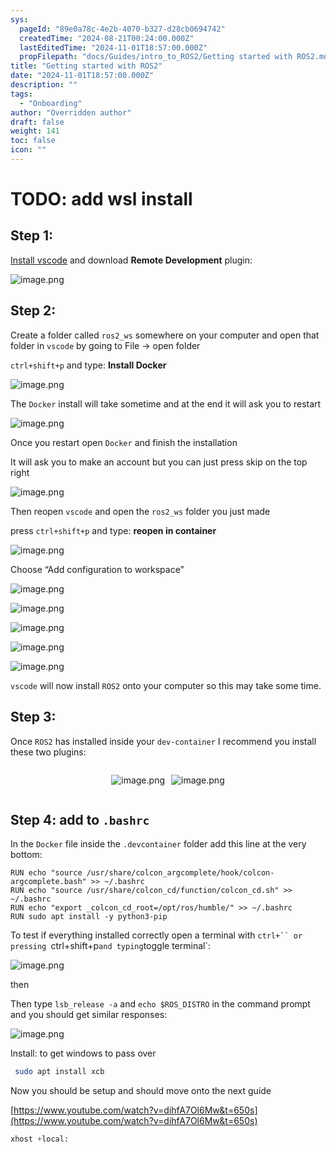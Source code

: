 ```yaml
---
sys:
  pageId: "89e0a78c-4e2b-4070-b327-d28cb0694742"
  createdTime: "2024-08-21T00:24:00.000Z"
  lastEditedTime: "2024-11-01T18:57:00.000Z"
  propFilepath: "docs/Guides/intro_to_ROS2/Getting started with ROS2.md"
title: "Getting started with ROS2"
date: "2024-11-01T18:57:00.000Z"
description: ""
tags:
  - "Onboarding"
author: "Overridden author"
draft: false
weight: 141
toc: false
icon: ""
---
```


# TODO: add wsl install

## Step 1:

[Install vscode](https://code.visualstudio.com/download) and download **Remote Development** plugin:

![image.png](https://prod-files-secure.s3.us-west-2.amazonaws.com/d518164a-d88e-44d1-a4ee-3adb3bd8bce0/efb52993-1881-4a40-b95e-6f020334f022/image.png?X-Amz-Algorithm=AWS4-HMAC-SHA256&X-Amz-Content-Sha256=UNSIGNED-PAYLOAD&X-Amz-Credential=ASIAZI2LB4667T376HIH%2F20250210%2Fus-west-2%2Fs3%2Faws4_request&X-Amz-Date=20250210T090903Z&X-Amz-Expires=3600&X-Amz-Security-Token=IQoJb3JpZ2luX2VjEKD%2F%2F%2F%2F%2F%2F%2F%2F%2F%2FwEaCXVzLXdlc3QtMiJGMEQCIFD0AKfhstamaExDdTu5%2FlMIRvufhug5dk4fEzHxAQm5AiBCRLQ6Q3L3VglQKdj7wvVmECRlxiXYFwyLMzQoypEpOiqIBAi5%2F%2F%2F%2F%2F%2F%2F%2F%2F%2F8BEAAaDDYzNzQyMzE4MzgwNSIMKoOZiBEEUbq6wY0PKtwDha1ZYwjBbQ5iy%2B%2FYjwwP4aQumt%2F2qpV4iRfEY%2BF9DbRljgjRpSK1UROtNlN%2BOgfEaI162mwb%2FL1qp4rAQ1TPzA%2FrO%2FxloMuh6MNw%2FvS%2Bl9LU8F3Bz6zU8TK7WP2obyWaI7vZfyDrZ%2Fy4z0qVOyizeB5H0FAFc1Rfb5MjeXU8f6ShCnuBt5pNS3siuOV5tzknQJ5j2QQf6Kk2wCpJDVIaaKqjDcQzqQFRMuencifdXKqWrtTeKqrmYRKJhuANO1CQAVb0ANW3npGQKGm51mrr4PTx37Wb9OnEBh7fPZ5ca1VnM3BtpImQxFRxJnjGzS8G9Csht4vbh7WMToTb4geqZXJuKLNga80JLS5q7V2IBzYv7L%2F8N5Wu8dIJAORzdgjAz9w%2BlHpRGOBXXfAu1n4AM5gUHbpHEWv84zcFBbHekYosmnNwGUgwdOOGmRh%2FRN9rbhN2tfNx%2F7WkXIoN58blfg2eXEo2QoNm7br1MdRwgdUOoHMXT7M0IuoYZXWxXEk7c9TeOHxQZsx2OiZ1eTzVUo8RaZd8geuEpV7C5GgIfhErBFX6L3ISzM8okOUnC6TEPDknvWYlH7UjffvnlFkJpayG4LrWm7jPXCiqRRhSBtKzWLhbmaUm8xEDiPkw99imvQY6pgGNRnwQN8p0OFoybhOw0P6KtXESUUviKsgnSkiWQgi5OmT2jmYQb4S9X2nACgVVXk6vG4TuNH6gbU8fK%2BCaAiDCOHzAdSJBXpICBMVv2FrySnRGdfrzR5H3MWvU3wBTl13DlLaaj6wWufpAiK%2FLTZtI4rVT0NQvdQHN5PTJtd2ggpCj36MDmgeFQ84NiRrqfXn%2BCajfwLZlbUsxgPAWLJ2E6VtH51HK&X-Amz-Signature=5903c3b2a3ec5b6d721691880a658b089acd4ff568698ad86d355d49008418db&X-Amz-SignedHeaders=host&x-id=GetObject)

## Step 2:

Create a folder called `ros2_ws` somewhere on your computer and open that folder in `vscode` by going to File → open folder 

`ctrl+shift+p` and type: **Install Docker**

![image.png](https://prod-files-secure.s3.us-west-2.amazonaws.com/d518164a-d88e-44d1-a4ee-3adb3bd8bce0/2269dc0e-1cd5-47ff-bceb-c04ad9b2eab0/image.png?X-Amz-Algorithm=AWS4-HMAC-SHA256&X-Amz-Content-Sha256=UNSIGNED-PAYLOAD&X-Amz-Credential=ASIAZI2LB4667T376HIH%2F20250210%2Fus-west-2%2Fs3%2Faws4_request&X-Amz-Date=20250210T090903Z&X-Amz-Expires=3600&X-Amz-Security-Token=IQoJb3JpZ2luX2VjEKD%2F%2F%2F%2F%2F%2F%2F%2F%2F%2FwEaCXVzLXdlc3QtMiJGMEQCIFD0AKfhstamaExDdTu5%2FlMIRvufhug5dk4fEzHxAQm5AiBCRLQ6Q3L3VglQKdj7wvVmECRlxiXYFwyLMzQoypEpOiqIBAi5%2F%2F%2F%2F%2F%2F%2F%2F%2F%2F8BEAAaDDYzNzQyMzE4MzgwNSIMKoOZiBEEUbq6wY0PKtwDha1ZYwjBbQ5iy%2B%2FYjwwP4aQumt%2F2qpV4iRfEY%2BF9DbRljgjRpSK1UROtNlN%2BOgfEaI162mwb%2FL1qp4rAQ1TPzA%2FrO%2FxloMuh6MNw%2FvS%2Bl9LU8F3Bz6zU8TK7WP2obyWaI7vZfyDrZ%2Fy4z0qVOyizeB5H0FAFc1Rfb5MjeXU8f6ShCnuBt5pNS3siuOV5tzknQJ5j2QQf6Kk2wCpJDVIaaKqjDcQzqQFRMuencifdXKqWrtTeKqrmYRKJhuANO1CQAVb0ANW3npGQKGm51mrr4PTx37Wb9OnEBh7fPZ5ca1VnM3BtpImQxFRxJnjGzS8G9Csht4vbh7WMToTb4geqZXJuKLNga80JLS5q7V2IBzYv7L%2F8N5Wu8dIJAORzdgjAz9w%2BlHpRGOBXXfAu1n4AM5gUHbpHEWv84zcFBbHekYosmnNwGUgwdOOGmRh%2FRN9rbhN2tfNx%2F7WkXIoN58blfg2eXEo2QoNm7br1MdRwgdUOoHMXT7M0IuoYZXWxXEk7c9TeOHxQZsx2OiZ1eTzVUo8RaZd8geuEpV7C5GgIfhErBFX6L3ISzM8okOUnC6TEPDknvWYlH7UjffvnlFkJpayG4LrWm7jPXCiqRRhSBtKzWLhbmaUm8xEDiPkw99imvQY6pgGNRnwQN8p0OFoybhOw0P6KtXESUUviKsgnSkiWQgi5OmT2jmYQb4S9X2nACgVVXk6vG4TuNH6gbU8fK%2BCaAiDCOHzAdSJBXpICBMVv2FrySnRGdfrzR5H3MWvU3wBTl13DlLaaj6wWufpAiK%2FLTZtI4rVT0NQvdQHN5PTJtd2ggpCj36MDmgeFQ84NiRrqfXn%2BCajfwLZlbUsxgPAWLJ2E6VtH51HK&X-Amz-Signature=c47f238ba466e082f68366427aecb995264fa50c1ca2e2d7a56f5dadcc48a6a8&X-Amz-SignedHeaders=host&x-id=GetObject)

The `Docker` install will take sometime and at the end it will ask you to restart

![image.png](https://prod-files-secure.s3.us-west-2.amazonaws.com/d518164a-d88e-44d1-a4ee-3adb3bd8bce0/ed233f78-be33-4b1f-b89c-9c346c0e961e/image.png?X-Amz-Algorithm=AWS4-HMAC-SHA256&X-Amz-Content-Sha256=UNSIGNED-PAYLOAD&X-Amz-Credential=ASIAZI2LB4667T376HIH%2F20250210%2Fus-west-2%2Fs3%2Faws4_request&X-Amz-Date=20250210T090903Z&X-Amz-Expires=3600&X-Amz-Security-Token=IQoJb3JpZ2luX2VjEKD%2F%2F%2F%2F%2F%2F%2F%2F%2F%2FwEaCXVzLXdlc3QtMiJGMEQCIFD0AKfhstamaExDdTu5%2FlMIRvufhug5dk4fEzHxAQm5AiBCRLQ6Q3L3VglQKdj7wvVmECRlxiXYFwyLMzQoypEpOiqIBAi5%2F%2F%2F%2F%2F%2F%2F%2F%2F%2F8BEAAaDDYzNzQyMzE4MzgwNSIMKoOZiBEEUbq6wY0PKtwDha1ZYwjBbQ5iy%2B%2FYjwwP4aQumt%2F2qpV4iRfEY%2BF9DbRljgjRpSK1UROtNlN%2BOgfEaI162mwb%2FL1qp4rAQ1TPzA%2FrO%2FxloMuh6MNw%2FvS%2Bl9LU8F3Bz6zU8TK7WP2obyWaI7vZfyDrZ%2Fy4z0qVOyizeB5H0FAFc1Rfb5MjeXU8f6ShCnuBt5pNS3siuOV5tzknQJ5j2QQf6Kk2wCpJDVIaaKqjDcQzqQFRMuencifdXKqWrtTeKqrmYRKJhuANO1CQAVb0ANW3npGQKGm51mrr4PTx37Wb9OnEBh7fPZ5ca1VnM3BtpImQxFRxJnjGzS8G9Csht4vbh7WMToTb4geqZXJuKLNga80JLS5q7V2IBzYv7L%2F8N5Wu8dIJAORzdgjAz9w%2BlHpRGOBXXfAu1n4AM5gUHbpHEWv84zcFBbHekYosmnNwGUgwdOOGmRh%2FRN9rbhN2tfNx%2F7WkXIoN58blfg2eXEo2QoNm7br1MdRwgdUOoHMXT7M0IuoYZXWxXEk7c9TeOHxQZsx2OiZ1eTzVUo8RaZd8geuEpV7C5GgIfhErBFX6L3ISzM8okOUnC6TEPDknvWYlH7UjffvnlFkJpayG4LrWm7jPXCiqRRhSBtKzWLhbmaUm8xEDiPkw99imvQY6pgGNRnwQN8p0OFoybhOw0P6KtXESUUviKsgnSkiWQgi5OmT2jmYQb4S9X2nACgVVXk6vG4TuNH6gbU8fK%2BCaAiDCOHzAdSJBXpICBMVv2FrySnRGdfrzR5H3MWvU3wBTl13DlLaaj6wWufpAiK%2FLTZtI4rVT0NQvdQHN5PTJtd2ggpCj36MDmgeFQ84NiRrqfXn%2BCajfwLZlbUsxgPAWLJ2E6VtH51HK&X-Amz-Signature=e3363ba8de0b87d90dd4187b986583bb3b4cadcb9a7717d6a48d75f01e416a15&X-Amz-SignedHeaders=host&x-id=GetObject)

Once you restart open `Docker` and finish the installation

It will ask you to make an account but you can just press skip on the top right

![image.png](https://prod-files-secure.s3.us-west-2.amazonaws.com/d518164a-d88e-44d1-a4ee-3adb3bd8bce0/21010ad9-1659-4fd9-9f59-9932a09b2a3d/image.png?X-Amz-Algorithm=AWS4-HMAC-SHA256&X-Amz-Content-Sha256=UNSIGNED-PAYLOAD&X-Amz-Credential=ASIAZI2LB4667T376HIH%2F20250210%2Fus-west-2%2Fs3%2Faws4_request&X-Amz-Date=20250210T090903Z&X-Amz-Expires=3600&X-Amz-Security-Token=IQoJb3JpZ2luX2VjEKD%2F%2F%2F%2F%2F%2F%2F%2F%2F%2FwEaCXVzLXdlc3QtMiJGMEQCIFD0AKfhstamaExDdTu5%2FlMIRvufhug5dk4fEzHxAQm5AiBCRLQ6Q3L3VglQKdj7wvVmECRlxiXYFwyLMzQoypEpOiqIBAi5%2F%2F%2F%2F%2F%2F%2F%2F%2F%2F8BEAAaDDYzNzQyMzE4MzgwNSIMKoOZiBEEUbq6wY0PKtwDha1ZYwjBbQ5iy%2B%2FYjwwP4aQumt%2F2qpV4iRfEY%2BF9DbRljgjRpSK1UROtNlN%2BOgfEaI162mwb%2FL1qp4rAQ1TPzA%2FrO%2FxloMuh6MNw%2FvS%2Bl9LU8F3Bz6zU8TK7WP2obyWaI7vZfyDrZ%2Fy4z0qVOyizeB5H0FAFc1Rfb5MjeXU8f6ShCnuBt5pNS3siuOV5tzknQJ5j2QQf6Kk2wCpJDVIaaKqjDcQzqQFRMuencifdXKqWrtTeKqrmYRKJhuANO1CQAVb0ANW3npGQKGm51mrr4PTx37Wb9OnEBh7fPZ5ca1VnM3BtpImQxFRxJnjGzS8G9Csht4vbh7WMToTb4geqZXJuKLNga80JLS5q7V2IBzYv7L%2F8N5Wu8dIJAORzdgjAz9w%2BlHpRGOBXXfAu1n4AM5gUHbpHEWv84zcFBbHekYosmnNwGUgwdOOGmRh%2FRN9rbhN2tfNx%2F7WkXIoN58blfg2eXEo2QoNm7br1MdRwgdUOoHMXT7M0IuoYZXWxXEk7c9TeOHxQZsx2OiZ1eTzVUo8RaZd8geuEpV7C5GgIfhErBFX6L3ISzM8okOUnC6TEPDknvWYlH7UjffvnlFkJpayG4LrWm7jPXCiqRRhSBtKzWLhbmaUm8xEDiPkw99imvQY6pgGNRnwQN8p0OFoybhOw0P6KtXESUUviKsgnSkiWQgi5OmT2jmYQb4S9X2nACgVVXk6vG4TuNH6gbU8fK%2BCaAiDCOHzAdSJBXpICBMVv2FrySnRGdfrzR5H3MWvU3wBTl13DlLaaj6wWufpAiK%2FLTZtI4rVT0NQvdQHN5PTJtd2ggpCj36MDmgeFQ84NiRrqfXn%2BCajfwLZlbUsxgPAWLJ2E6VtH51HK&X-Amz-Signature=c1bd173c3d70d35f1c69cb91f2352c9738b53c3387e47783b0dce1a0d6092929&X-Amz-SignedHeaders=host&x-id=GetObject)

Then reopen `vscode` and open the `ros2_ws` folder you just made

press `ctrl+shift+p` and type: **reopen in container**

![image.png](https://prod-files-secure.s3.us-west-2.amazonaws.com/d518164a-d88e-44d1-a4ee-3adb3bd8bce0/4e93b8c2-41ad-488c-8095-c74205196118/image.png?X-Amz-Algorithm=AWS4-HMAC-SHA256&X-Amz-Content-Sha256=UNSIGNED-PAYLOAD&X-Amz-Credential=ASIAZI2LB4667T376HIH%2F20250210%2Fus-west-2%2Fs3%2Faws4_request&X-Amz-Date=20250210T090903Z&X-Amz-Expires=3600&X-Amz-Security-Token=IQoJb3JpZ2luX2VjEKD%2F%2F%2F%2F%2F%2F%2F%2F%2F%2FwEaCXVzLXdlc3QtMiJGMEQCIFD0AKfhstamaExDdTu5%2FlMIRvufhug5dk4fEzHxAQm5AiBCRLQ6Q3L3VglQKdj7wvVmECRlxiXYFwyLMzQoypEpOiqIBAi5%2F%2F%2F%2F%2F%2F%2F%2F%2F%2F8BEAAaDDYzNzQyMzE4MzgwNSIMKoOZiBEEUbq6wY0PKtwDha1ZYwjBbQ5iy%2B%2FYjwwP4aQumt%2F2qpV4iRfEY%2BF9DbRljgjRpSK1UROtNlN%2BOgfEaI162mwb%2FL1qp4rAQ1TPzA%2FrO%2FxloMuh6MNw%2FvS%2Bl9LU8F3Bz6zU8TK7WP2obyWaI7vZfyDrZ%2Fy4z0qVOyizeB5H0FAFc1Rfb5MjeXU8f6ShCnuBt5pNS3siuOV5tzknQJ5j2QQf6Kk2wCpJDVIaaKqjDcQzqQFRMuencifdXKqWrtTeKqrmYRKJhuANO1CQAVb0ANW3npGQKGm51mrr4PTx37Wb9OnEBh7fPZ5ca1VnM3BtpImQxFRxJnjGzS8G9Csht4vbh7WMToTb4geqZXJuKLNga80JLS5q7V2IBzYv7L%2F8N5Wu8dIJAORzdgjAz9w%2BlHpRGOBXXfAu1n4AM5gUHbpHEWv84zcFBbHekYosmnNwGUgwdOOGmRh%2FRN9rbhN2tfNx%2F7WkXIoN58blfg2eXEo2QoNm7br1MdRwgdUOoHMXT7M0IuoYZXWxXEk7c9TeOHxQZsx2OiZ1eTzVUo8RaZd8geuEpV7C5GgIfhErBFX6L3ISzM8okOUnC6TEPDknvWYlH7UjffvnlFkJpayG4LrWm7jPXCiqRRhSBtKzWLhbmaUm8xEDiPkw99imvQY6pgGNRnwQN8p0OFoybhOw0P6KtXESUUviKsgnSkiWQgi5OmT2jmYQb4S9X2nACgVVXk6vG4TuNH6gbU8fK%2BCaAiDCOHzAdSJBXpICBMVv2FrySnRGdfrzR5H3MWvU3wBTl13DlLaaj6wWufpAiK%2FLTZtI4rVT0NQvdQHN5PTJtd2ggpCj36MDmgeFQ84NiRrqfXn%2BCajfwLZlbUsxgPAWLJ2E6VtH51HK&X-Amz-Signature=a32d07a8e362666d1e03cb4cba62735b1eb5c5aa8aec76d58c2167ff1588738e&X-Amz-SignedHeaders=host&x-id=GetObject)

Choose “Add configuration to workspace”

![image.png](https://prod-files-secure.s3.us-west-2.amazonaws.com/d518164a-d88e-44d1-a4ee-3adb3bd8bce0/9560b282-5060-4989-ba37-97e7b2c22476/image.png?X-Amz-Algorithm=AWS4-HMAC-SHA256&X-Amz-Content-Sha256=UNSIGNED-PAYLOAD&X-Amz-Credential=ASIAZI2LB4667T376HIH%2F20250210%2Fus-west-2%2Fs3%2Faws4_request&X-Amz-Date=20250210T090903Z&X-Amz-Expires=3600&X-Amz-Security-Token=IQoJb3JpZ2luX2VjEKD%2F%2F%2F%2F%2F%2F%2F%2F%2F%2FwEaCXVzLXdlc3QtMiJGMEQCIFD0AKfhstamaExDdTu5%2FlMIRvufhug5dk4fEzHxAQm5AiBCRLQ6Q3L3VglQKdj7wvVmECRlxiXYFwyLMzQoypEpOiqIBAi5%2F%2F%2F%2F%2F%2F%2F%2F%2F%2F8BEAAaDDYzNzQyMzE4MzgwNSIMKoOZiBEEUbq6wY0PKtwDha1ZYwjBbQ5iy%2B%2FYjwwP4aQumt%2F2qpV4iRfEY%2BF9DbRljgjRpSK1UROtNlN%2BOgfEaI162mwb%2FL1qp4rAQ1TPzA%2FrO%2FxloMuh6MNw%2FvS%2Bl9LU8F3Bz6zU8TK7WP2obyWaI7vZfyDrZ%2Fy4z0qVOyizeB5H0FAFc1Rfb5MjeXU8f6ShCnuBt5pNS3siuOV5tzknQJ5j2QQf6Kk2wCpJDVIaaKqjDcQzqQFRMuencifdXKqWrtTeKqrmYRKJhuANO1CQAVb0ANW3npGQKGm51mrr4PTx37Wb9OnEBh7fPZ5ca1VnM3BtpImQxFRxJnjGzS8G9Csht4vbh7WMToTb4geqZXJuKLNga80JLS5q7V2IBzYv7L%2F8N5Wu8dIJAORzdgjAz9w%2BlHpRGOBXXfAu1n4AM5gUHbpHEWv84zcFBbHekYosmnNwGUgwdOOGmRh%2FRN9rbhN2tfNx%2F7WkXIoN58blfg2eXEo2QoNm7br1MdRwgdUOoHMXT7M0IuoYZXWxXEk7c9TeOHxQZsx2OiZ1eTzVUo8RaZd8geuEpV7C5GgIfhErBFX6L3ISzM8okOUnC6TEPDknvWYlH7UjffvnlFkJpayG4LrWm7jPXCiqRRhSBtKzWLhbmaUm8xEDiPkw99imvQY6pgGNRnwQN8p0OFoybhOw0P6KtXESUUviKsgnSkiWQgi5OmT2jmYQb4S9X2nACgVVXk6vG4TuNH6gbU8fK%2BCaAiDCOHzAdSJBXpICBMVv2FrySnRGdfrzR5H3MWvU3wBTl13DlLaaj6wWufpAiK%2FLTZtI4rVT0NQvdQHN5PTJtd2ggpCj36MDmgeFQ84NiRrqfXn%2BCajfwLZlbUsxgPAWLJ2E6VtH51HK&X-Amz-Signature=627f3e4551c96b5487303cc6a90c7b8d11fba4e0fefb60399810f51bd1af0d24&X-Amz-SignedHeaders=host&x-id=GetObject)

![image.png](https://prod-files-secure.s3.us-west-2.amazonaws.com/d518164a-d88e-44d1-a4ee-3adb3bd8bce0/2ee63f81-886b-48e8-a553-dc6e5eac99e4/image.png?X-Amz-Algorithm=AWS4-HMAC-SHA256&X-Amz-Content-Sha256=UNSIGNED-PAYLOAD&X-Amz-Credential=ASIAZI2LB4667T376HIH%2F20250210%2Fus-west-2%2Fs3%2Faws4_request&X-Amz-Date=20250210T090903Z&X-Amz-Expires=3600&X-Amz-Security-Token=IQoJb3JpZ2luX2VjEKD%2F%2F%2F%2F%2F%2F%2F%2F%2F%2FwEaCXVzLXdlc3QtMiJGMEQCIFD0AKfhstamaExDdTu5%2FlMIRvufhug5dk4fEzHxAQm5AiBCRLQ6Q3L3VglQKdj7wvVmECRlxiXYFwyLMzQoypEpOiqIBAi5%2F%2F%2F%2F%2F%2F%2F%2F%2F%2F8BEAAaDDYzNzQyMzE4MzgwNSIMKoOZiBEEUbq6wY0PKtwDha1ZYwjBbQ5iy%2B%2FYjwwP4aQumt%2F2qpV4iRfEY%2BF9DbRljgjRpSK1UROtNlN%2BOgfEaI162mwb%2FL1qp4rAQ1TPzA%2FrO%2FxloMuh6MNw%2FvS%2Bl9LU8F3Bz6zU8TK7WP2obyWaI7vZfyDrZ%2Fy4z0qVOyizeB5H0FAFc1Rfb5MjeXU8f6ShCnuBt5pNS3siuOV5tzknQJ5j2QQf6Kk2wCpJDVIaaKqjDcQzqQFRMuencifdXKqWrtTeKqrmYRKJhuANO1CQAVb0ANW3npGQKGm51mrr4PTx37Wb9OnEBh7fPZ5ca1VnM3BtpImQxFRxJnjGzS8G9Csht4vbh7WMToTb4geqZXJuKLNga80JLS5q7V2IBzYv7L%2F8N5Wu8dIJAORzdgjAz9w%2BlHpRGOBXXfAu1n4AM5gUHbpHEWv84zcFBbHekYosmnNwGUgwdOOGmRh%2FRN9rbhN2tfNx%2F7WkXIoN58blfg2eXEo2QoNm7br1MdRwgdUOoHMXT7M0IuoYZXWxXEk7c9TeOHxQZsx2OiZ1eTzVUo8RaZd8geuEpV7C5GgIfhErBFX6L3ISzM8okOUnC6TEPDknvWYlH7UjffvnlFkJpayG4LrWm7jPXCiqRRhSBtKzWLhbmaUm8xEDiPkw99imvQY6pgGNRnwQN8p0OFoybhOw0P6KtXESUUviKsgnSkiWQgi5OmT2jmYQb4S9X2nACgVVXk6vG4TuNH6gbU8fK%2BCaAiDCOHzAdSJBXpICBMVv2FrySnRGdfrzR5H3MWvU3wBTl13DlLaaj6wWufpAiK%2FLTZtI4rVT0NQvdQHN5PTJtd2ggpCj36MDmgeFQ84NiRrqfXn%2BCajfwLZlbUsxgPAWLJ2E6VtH51HK&X-Amz-Signature=e1daa42a4552affac1ada7cd62a87a067badea0534a94d6a84288fecf9f1048f&X-Amz-SignedHeaders=host&x-id=GetObject)

![image.png](https://prod-files-secure.s3.us-west-2.amazonaws.com/d518164a-d88e-44d1-a4ee-3adb3bd8bce0/ae1580b2-b048-407e-aed9-b584224a7a04/image.png?X-Amz-Algorithm=AWS4-HMAC-SHA256&X-Amz-Content-Sha256=UNSIGNED-PAYLOAD&X-Amz-Credential=ASIAZI2LB4667T376HIH%2F20250210%2Fus-west-2%2Fs3%2Faws4_request&X-Amz-Date=20250210T090903Z&X-Amz-Expires=3600&X-Amz-Security-Token=IQoJb3JpZ2luX2VjEKD%2F%2F%2F%2F%2F%2F%2F%2F%2F%2FwEaCXVzLXdlc3QtMiJGMEQCIFD0AKfhstamaExDdTu5%2FlMIRvufhug5dk4fEzHxAQm5AiBCRLQ6Q3L3VglQKdj7wvVmECRlxiXYFwyLMzQoypEpOiqIBAi5%2F%2F%2F%2F%2F%2F%2F%2F%2F%2F8BEAAaDDYzNzQyMzE4MzgwNSIMKoOZiBEEUbq6wY0PKtwDha1ZYwjBbQ5iy%2B%2FYjwwP4aQumt%2F2qpV4iRfEY%2BF9DbRljgjRpSK1UROtNlN%2BOgfEaI162mwb%2FL1qp4rAQ1TPzA%2FrO%2FxloMuh6MNw%2FvS%2Bl9LU8F3Bz6zU8TK7WP2obyWaI7vZfyDrZ%2Fy4z0qVOyizeB5H0FAFc1Rfb5MjeXU8f6ShCnuBt5pNS3siuOV5tzknQJ5j2QQf6Kk2wCpJDVIaaKqjDcQzqQFRMuencifdXKqWrtTeKqrmYRKJhuANO1CQAVb0ANW3npGQKGm51mrr4PTx37Wb9OnEBh7fPZ5ca1VnM3BtpImQxFRxJnjGzS8G9Csht4vbh7WMToTb4geqZXJuKLNga80JLS5q7V2IBzYv7L%2F8N5Wu8dIJAORzdgjAz9w%2BlHpRGOBXXfAu1n4AM5gUHbpHEWv84zcFBbHekYosmnNwGUgwdOOGmRh%2FRN9rbhN2tfNx%2F7WkXIoN58blfg2eXEo2QoNm7br1MdRwgdUOoHMXT7M0IuoYZXWxXEk7c9TeOHxQZsx2OiZ1eTzVUo8RaZd8geuEpV7C5GgIfhErBFX6L3ISzM8okOUnC6TEPDknvWYlH7UjffvnlFkJpayG4LrWm7jPXCiqRRhSBtKzWLhbmaUm8xEDiPkw99imvQY6pgGNRnwQN8p0OFoybhOw0P6KtXESUUviKsgnSkiWQgi5OmT2jmYQb4S9X2nACgVVXk6vG4TuNH6gbU8fK%2BCaAiDCOHzAdSJBXpICBMVv2FrySnRGdfrzR5H3MWvU3wBTl13DlLaaj6wWufpAiK%2FLTZtI4rVT0NQvdQHN5PTJtd2ggpCj36MDmgeFQ84NiRrqfXn%2BCajfwLZlbUsxgPAWLJ2E6VtH51HK&X-Amz-Signature=01fca72ab21eeac88417c7b66c9428e47f99b1112aac23987ab407450adeaedf&X-Amz-SignedHeaders=host&x-id=GetObject)

![image.png](https://prod-files-secure.s3.us-west-2.amazonaws.com/d518164a-d88e-44d1-a4ee-3adb3bd8bce0/53255b28-f75e-430f-b9e3-c0ac8577e42b/image.png?X-Amz-Algorithm=AWS4-HMAC-SHA256&X-Amz-Content-Sha256=UNSIGNED-PAYLOAD&X-Amz-Credential=ASIAZI2LB4667T376HIH%2F20250210%2Fus-west-2%2Fs3%2Faws4_request&X-Amz-Date=20250210T090903Z&X-Amz-Expires=3600&X-Amz-Security-Token=IQoJb3JpZ2luX2VjEKD%2F%2F%2F%2F%2F%2F%2F%2F%2F%2FwEaCXVzLXdlc3QtMiJGMEQCIFD0AKfhstamaExDdTu5%2FlMIRvufhug5dk4fEzHxAQm5AiBCRLQ6Q3L3VglQKdj7wvVmECRlxiXYFwyLMzQoypEpOiqIBAi5%2F%2F%2F%2F%2F%2F%2F%2F%2F%2F8BEAAaDDYzNzQyMzE4MzgwNSIMKoOZiBEEUbq6wY0PKtwDha1ZYwjBbQ5iy%2B%2FYjwwP4aQumt%2F2qpV4iRfEY%2BF9DbRljgjRpSK1UROtNlN%2BOgfEaI162mwb%2FL1qp4rAQ1TPzA%2FrO%2FxloMuh6MNw%2FvS%2Bl9LU8F3Bz6zU8TK7WP2obyWaI7vZfyDrZ%2Fy4z0qVOyizeB5H0FAFc1Rfb5MjeXU8f6ShCnuBt5pNS3siuOV5tzknQJ5j2QQf6Kk2wCpJDVIaaKqjDcQzqQFRMuencifdXKqWrtTeKqrmYRKJhuANO1CQAVb0ANW3npGQKGm51mrr4PTx37Wb9OnEBh7fPZ5ca1VnM3BtpImQxFRxJnjGzS8G9Csht4vbh7WMToTb4geqZXJuKLNga80JLS5q7V2IBzYv7L%2F8N5Wu8dIJAORzdgjAz9w%2BlHpRGOBXXfAu1n4AM5gUHbpHEWv84zcFBbHekYosmnNwGUgwdOOGmRh%2FRN9rbhN2tfNx%2F7WkXIoN58blfg2eXEo2QoNm7br1MdRwgdUOoHMXT7M0IuoYZXWxXEk7c9TeOHxQZsx2OiZ1eTzVUo8RaZd8geuEpV7C5GgIfhErBFX6L3ISzM8okOUnC6TEPDknvWYlH7UjffvnlFkJpayG4LrWm7jPXCiqRRhSBtKzWLhbmaUm8xEDiPkw99imvQY6pgGNRnwQN8p0OFoybhOw0P6KtXESUUviKsgnSkiWQgi5OmT2jmYQb4S9X2nACgVVXk6vG4TuNH6gbU8fK%2BCaAiDCOHzAdSJBXpICBMVv2FrySnRGdfrzR5H3MWvU3wBTl13DlLaaj6wWufpAiK%2FLTZtI4rVT0NQvdQHN5PTJtd2ggpCj36MDmgeFQ84NiRrqfXn%2BCajfwLZlbUsxgPAWLJ2E6VtH51HK&X-Amz-Signature=c0c2f3b379aed023ff29158fd069ce1ba089064e97f875cb98d91c0083659263&X-Amz-SignedHeaders=host&x-id=GetObject)

![image.png](https://prod-files-secure.s3.us-west-2.amazonaws.com/d518164a-d88e-44d1-a4ee-3adb3bd8bce0/7c562767-5af9-4ffb-97d1-327bcdf4ee00/image.png?X-Amz-Algorithm=AWS4-HMAC-SHA256&X-Amz-Content-Sha256=UNSIGNED-PAYLOAD&X-Amz-Credential=ASIAZI2LB4667T376HIH%2F20250210%2Fus-west-2%2Fs3%2Faws4_request&X-Amz-Date=20250210T090903Z&X-Amz-Expires=3600&X-Amz-Security-Token=IQoJb3JpZ2luX2VjEKD%2F%2F%2F%2F%2F%2F%2F%2F%2F%2FwEaCXVzLXdlc3QtMiJGMEQCIFD0AKfhstamaExDdTu5%2FlMIRvufhug5dk4fEzHxAQm5AiBCRLQ6Q3L3VglQKdj7wvVmECRlxiXYFwyLMzQoypEpOiqIBAi5%2F%2F%2F%2F%2F%2F%2F%2F%2F%2F8BEAAaDDYzNzQyMzE4MzgwNSIMKoOZiBEEUbq6wY0PKtwDha1ZYwjBbQ5iy%2B%2FYjwwP4aQumt%2F2qpV4iRfEY%2BF9DbRljgjRpSK1UROtNlN%2BOgfEaI162mwb%2FL1qp4rAQ1TPzA%2FrO%2FxloMuh6MNw%2FvS%2Bl9LU8F3Bz6zU8TK7WP2obyWaI7vZfyDrZ%2Fy4z0qVOyizeB5H0FAFc1Rfb5MjeXU8f6ShCnuBt5pNS3siuOV5tzknQJ5j2QQf6Kk2wCpJDVIaaKqjDcQzqQFRMuencifdXKqWrtTeKqrmYRKJhuANO1CQAVb0ANW3npGQKGm51mrr4PTx37Wb9OnEBh7fPZ5ca1VnM3BtpImQxFRxJnjGzS8G9Csht4vbh7WMToTb4geqZXJuKLNga80JLS5q7V2IBzYv7L%2F8N5Wu8dIJAORzdgjAz9w%2BlHpRGOBXXfAu1n4AM5gUHbpHEWv84zcFBbHekYosmnNwGUgwdOOGmRh%2FRN9rbhN2tfNx%2F7WkXIoN58blfg2eXEo2QoNm7br1MdRwgdUOoHMXT7M0IuoYZXWxXEk7c9TeOHxQZsx2OiZ1eTzVUo8RaZd8geuEpV7C5GgIfhErBFX6L3ISzM8okOUnC6TEPDknvWYlH7UjffvnlFkJpayG4LrWm7jPXCiqRRhSBtKzWLhbmaUm8xEDiPkw99imvQY6pgGNRnwQN8p0OFoybhOw0P6KtXESUUviKsgnSkiWQgi5OmT2jmYQb4S9X2nACgVVXk6vG4TuNH6gbU8fK%2BCaAiDCOHzAdSJBXpICBMVv2FrySnRGdfrzR5H3MWvU3wBTl13DlLaaj6wWufpAiK%2FLTZtI4rVT0NQvdQHN5PTJtd2ggpCj36MDmgeFQ84NiRrqfXn%2BCajfwLZlbUsxgPAWLJ2E6VtH51HK&X-Amz-Signature=9088ace15147a11a26a6564b24c967e562dba11c37fb0b1af605c7993c40f4ea&X-Amz-SignedHeaders=host&x-id=GetObject)

`vscode` will now install `ROS2` onto your computer so this may take some time.

## Step 3:

Once `ROS2` has installed inside your `dev-container` I recommend you install these two plugins:

<div style="display: flex;flex-direction: row; column-gap:10px; max-width: 630px;justify-content: center;">
<div>

![image.png](https://prod-files-secure.s3.us-west-2.amazonaws.com/d518164a-d88e-44d1-a4ee-3adb3bd8bce0/3fc3d550-5a54-4ba1-ba6b-faa01cdb7369/image.png?X-Amz-Algorithm=AWS4-HMAC-SHA256&X-Amz-Content-Sha256=UNSIGNED-PAYLOAD&X-Amz-Credential=ASIAZI2LB466V4S4MIX3%2F20250210%2Fus-west-2%2Fs3%2Faws4_request&X-Amz-Date=20250210T090905Z&X-Amz-Expires=3600&X-Amz-Security-Token=IQoJb3JpZ2luX2VjEKD%2F%2F%2F%2F%2F%2F%2F%2F%2F%2FwEaCXVzLXdlc3QtMiJHMEUCIQCslu72fHnz6mUzeAb6daRY9UcjzlDCWyZpDSw7rYDYbwIgBa%2BP7Vzgdif8fDP%2B70h%2FHFZ%2BBdw7XHanHKf8Uc1dkmAqiAQIuf%2F%2F%2F%2F%2F%2F%2F%2F%2F%2FARAAGgw2Mzc0MjMxODM4MDUiDJoVlbS94a0%2FXMj9qircA5TaqytbP9h34oGhYE0Lq7drxEZ%2BB6rXTbMNl8K74gQWaj2bPuNraGcVTCWMPA7fcREZY46iT6OjStnCd5933ojZ%2BV0Od%2FkmudTcjeYHt970M%2FtfXKjfbvkgk8VMokJAKqfnLEOpJhRoWt9z7AHOqNsn8q3DOpVV10jLv3pJS0mSyhP2RRfTne2b03fh7A%2FEmg98BYsMZOjCH1SsbOTdHDXz8%2BFAubqPA9PN2NdCyfKNCg19XpumTammGO6z9eSGsH%2FAyh1G7LVOyYU%2Ba%2BK5cCXAE%2FOCW%2B6x3GfxjbGpQHlYxv7kuTsPFXF4V%2BZUxNv5ZLkJn69SS094BWhHeKoIq%2Bv5pJlfm1p73ZeH%2FNulQtgDtOrhvtX5HSZtKUCbsUyIuV%2FXWRUO2ip2itM%2BEvu%2FcwfKy%2BRwypLb8uwfxkpLrfMYqfc%2BALmV8JCdDsY54GFLi0zT8fLYjKtVOoMGzrESVVwvCfFOpc3NnAMI9s3inl2KB54N2LZIxuz8lBGk%2FE5yHXP%2BJg36ogTvevfonwHeKzw00Knd6zBaacVfMdY2DtPm%2FD%2Bxls9wzvkvpUxhpjb7sWUZNaOtho9EedNHYvNb%2BjRnzVqPDgE9uMt%2FuuPTWF%2Fjz%2BWyG3tPecyR6q3JMPTZpr0GOqUBh%2FL1n5ysu5hg8PHj%2FH2HLz8hX6V5shR6nV7xmdJXbcbkOz8vykVN75M%2FutXBluTW3ude9jc0rsY3wrC1%2BVj6lfndfPIp3j9%2FYMixB%2BODgs96EymyiwmhaZY48Aa%2BChzfs7wrtyRfRrY2hO2K%2FFvWyUZQhF9m6tSfwz%2BQKcLLC6kASy30TXrrLzBgTBp3M47V2q0mwBkPJv1wL5n%2FrgskcInOMn8W&X-Amz-Signature=4d1bbfd7354156f21eee49aff90f1ab389148fa70c84b9a862762c562920197b&X-Amz-SignedHeaders=host&x-id=GetObject)

</div>
<div>

![image.png](https://prod-files-secure.s3.us-west-2.amazonaws.com/d518164a-d88e-44d1-a4ee-3adb3bd8bce0/d994cc66-13c2-4093-a5a3-f84cf4601a82/image.png?X-Amz-Algorithm=AWS4-HMAC-SHA256&X-Amz-Content-Sha256=UNSIGNED-PAYLOAD&X-Amz-Credential=ASIAZI2LB466Y6FK4IKA%2F20250210%2Fus-west-2%2Fs3%2Faws4_request&X-Amz-Date=20250210T090906Z&X-Amz-Expires=3600&X-Amz-Security-Token=IQoJb3JpZ2luX2VjEKD%2F%2F%2F%2F%2F%2F%2F%2F%2F%2FwEaCXVzLXdlc3QtMiJGMEQCIDolh3RssvAF9nmL6eLY4v0RUzItq%2FT6LpjUJY5L610hAiB1nBHO7a6LnW6ZP%2Bw%2F%2BVk38Fa2Yo6YrCtU1lj50vuNFSqIBAi5%2F%2F%2F%2F%2F%2F%2F%2F%2F%2F8BEAAaDDYzNzQyMzE4MzgwNSIMOKriew%2B%2BIBqRRPP9KtwDqv5x%2FmGbqNEW9LWNQYyQJmBZ8F%2BOZ%2BG09C9ehmSoywjYP6JFRoeZb35xfRVFhY60uyyqOQzjNQ%2BCpwGSA8H3zZ%2FWvn7XYnFovthiIAa8R9gq%2BuaNifW4fAQ%2Bpm40eOyfmXouQokYZcbSEuIvcfbmTg7jOFsOJp93WOd2OlBwXJrEEnHhaQDMOk02h3aMnlpMjXwJ1327EF3a%2BeHDm%2B0kc%2FSJwGDnW%2FfE62Xd%2B2pHhsj28p4YEuo9YIjCxdlkKGaYSY6nLvJGoTqJiJjFvk41%2BoX4FXgtwo%2BA%2BAt92SQakV5bTOwA2Mus27WVtg8IPcb5pDOyx6VFFyWIrWJBfjYNc1TRLWN%2FpkBa1xYqc1Re7LrIVmrlcCfoipeOnZZvDjH%2Bxf2vts7Cv3KQ4KT%2B%2B0r0CnotIpuHgVB8OnwIyedVqkZ1aE7sfvQT2coQoI%2Bv7GjRMWh26%2FY3namywANgoOPAOW7qk7NdLAdDQN1%2BgrBkVAEPm6U%2Bh1h%2FEjHkO3E0YW%2BF8CiMtLQuL1PfASC16FLmfSTHVqMWWtLCYrjZBBKkGX6VMmFNED%2Fczc6RxVq3vi32iRyypUVzTHIew68uY271KxeKPu6xeztcOcJOE81CbupoNYFsd80CPFpdX7YwrdmmvQY6pgHZmFPrc8N3kvFIk9dKNeuEf3JTZGnWHTEX%2Bcibq%2BZ3paOFEVZrgmA0ljor6mbsj5xfc9PG0kU5axjKye06gRdj7iCNwz8PUzq6Pj0MqoeFXSeSlGY%2FUSMQybKCm8G1UE67fuzfYO7aYErR%2BZPufeaDwW8udMh8rSp27FY9QQH4%2BjkbNrDpsDZDoacNtxlvoUTt5ZuI1AV%2BebE7eTRRDShIi7KcdZxR&X-Amz-Signature=e6033736a30ef466f6c337201552e235b923cb4444d7a8e54015b4d7f35a2fcd&X-Amz-SignedHeaders=host&x-id=GetObject)

</div>
</div>

## Step 4: add to `.bashrc`

In the `Docker` file inside the `.devcontainer` folder add this line at the very bottom: 

```docker
RUN echo "source /usr/share/colcon_argcomplete/hook/colcon-argcomplete.bash" >> ~/.bashrc
RUN echo "source /usr/share/colcon_cd/function/colcon_cd.sh" >> ~/.bashrc
RUN echo "export _colcon_cd_root=/opt/ros/humble/" >> ~/.bashrc
RUN sudo apt install -y python3-pip 
```

To test if everything installed correctly open a terminal with `ctrl+`` or pressing `ctrl+shift+p` and typing `toggle terminal`:

![image.png](https://prod-files-secure.s3.us-west-2.amazonaws.com/d518164a-d88e-44d1-a4ee-3adb3bd8bce0/6a4943d8-b04e-4c02-9a58-775f3384d1a5/image.png?X-Amz-Algorithm=AWS4-HMAC-SHA256&X-Amz-Content-Sha256=UNSIGNED-PAYLOAD&X-Amz-Credential=ASIAZI2LB4667T376HIH%2F20250210%2Fus-west-2%2Fs3%2Faws4_request&X-Amz-Date=20250210T090903Z&X-Amz-Expires=3600&X-Amz-Security-Token=IQoJb3JpZ2luX2VjEKD%2F%2F%2F%2F%2F%2F%2F%2F%2F%2FwEaCXVzLXdlc3QtMiJGMEQCIFD0AKfhstamaExDdTu5%2FlMIRvufhug5dk4fEzHxAQm5AiBCRLQ6Q3L3VglQKdj7wvVmECRlxiXYFwyLMzQoypEpOiqIBAi5%2F%2F%2F%2F%2F%2F%2F%2F%2F%2F8BEAAaDDYzNzQyMzE4MzgwNSIMKoOZiBEEUbq6wY0PKtwDha1ZYwjBbQ5iy%2B%2FYjwwP4aQumt%2F2qpV4iRfEY%2BF9DbRljgjRpSK1UROtNlN%2BOgfEaI162mwb%2FL1qp4rAQ1TPzA%2FrO%2FxloMuh6MNw%2FvS%2Bl9LU8F3Bz6zU8TK7WP2obyWaI7vZfyDrZ%2Fy4z0qVOyizeB5H0FAFc1Rfb5MjeXU8f6ShCnuBt5pNS3siuOV5tzknQJ5j2QQf6Kk2wCpJDVIaaKqjDcQzqQFRMuencifdXKqWrtTeKqrmYRKJhuANO1CQAVb0ANW3npGQKGm51mrr4PTx37Wb9OnEBh7fPZ5ca1VnM3BtpImQxFRxJnjGzS8G9Csht4vbh7WMToTb4geqZXJuKLNga80JLS5q7V2IBzYv7L%2F8N5Wu8dIJAORzdgjAz9w%2BlHpRGOBXXfAu1n4AM5gUHbpHEWv84zcFBbHekYosmnNwGUgwdOOGmRh%2FRN9rbhN2tfNx%2F7WkXIoN58blfg2eXEo2QoNm7br1MdRwgdUOoHMXT7M0IuoYZXWxXEk7c9TeOHxQZsx2OiZ1eTzVUo8RaZd8geuEpV7C5GgIfhErBFX6L3ISzM8okOUnC6TEPDknvWYlH7UjffvnlFkJpayG4LrWm7jPXCiqRRhSBtKzWLhbmaUm8xEDiPkw99imvQY6pgGNRnwQN8p0OFoybhOw0P6KtXESUUviKsgnSkiWQgi5OmT2jmYQb4S9X2nACgVVXk6vG4TuNH6gbU8fK%2BCaAiDCOHzAdSJBXpICBMVv2FrySnRGdfrzR5H3MWvU3wBTl13DlLaaj6wWufpAiK%2FLTZtI4rVT0NQvdQHN5PTJtd2ggpCj36MDmgeFQ84NiRrqfXn%2BCajfwLZlbUsxgPAWLJ2E6VtH51HK&X-Amz-Signature=f7a3f9fd6973aa049ba156e57df096f8a4f1c6189e7729269c8ac4a5e02d2b81&X-Amz-SignedHeaders=host&x-id=GetObject)

then 

Then type `lsb_release -a` and `echo $ROS_DISTRO` in the command prompt and you should get similar responses:

![image.png](https://prod-files-secure.s3.us-west-2.amazonaws.com/d518164a-d88e-44d1-a4ee-3adb3bd8bce0/3e635dec-a805-4e85-8b9e-d000e5b71a4e/image.png?X-Amz-Algorithm=AWS4-HMAC-SHA256&X-Amz-Content-Sha256=UNSIGNED-PAYLOAD&X-Amz-Credential=ASIAZI2LB4667T376HIH%2F20250210%2Fus-west-2%2Fs3%2Faws4_request&X-Amz-Date=20250210T090903Z&X-Amz-Expires=3600&X-Amz-Security-Token=IQoJb3JpZ2luX2VjEKD%2F%2F%2F%2F%2F%2F%2F%2F%2F%2FwEaCXVzLXdlc3QtMiJGMEQCIFD0AKfhstamaExDdTu5%2FlMIRvufhug5dk4fEzHxAQm5AiBCRLQ6Q3L3VglQKdj7wvVmECRlxiXYFwyLMzQoypEpOiqIBAi5%2F%2F%2F%2F%2F%2F%2F%2F%2F%2F8BEAAaDDYzNzQyMzE4MzgwNSIMKoOZiBEEUbq6wY0PKtwDha1ZYwjBbQ5iy%2B%2FYjwwP4aQumt%2F2qpV4iRfEY%2BF9DbRljgjRpSK1UROtNlN%2BOgfEaI162mwb%2FL1qp4rAQ1TPzA%2FrO%2FxloMuh6MNw%2FvS%2Bl9LU8F3Bz6zU8TK7WP2obyWaI7vZfyDrZ%2Fy4z0qVOyizeB5H0FAFc1Rfb5MjeXU8f6ShCnuBt5pNS3siuOV5tzknQJ5j2QQf6Kk2wCpJDVIaaKqjDcQzqQFRMuencifdXKqWrtTeKqrmYRKJhuANO1CQAVb0ANW3npGQKGm51mrr4PTx37Wb9OnEBh7fPZ5ca1VnM3BtpImQxFRxJnjGzS8G9Csht4vbh7WMToTb4geqZXJuKLNga80JLS5q7V2IBzYv7L%2F8N5Wu8dIJAORzdgjAz9w%2BlHpRGOBXXfAu1n4AM5gUHbpHEWv84zcFBbHekYosmnNwGUgwdOOGmRh%2FRN9rbhN2tfNx%2F7WkXIoN58blfg2eXEo2QoNm7br1MdRwgdUOoHMXT7M0IuoYZXWxXEk7c9TeOHxQZsx2OiZ1eTzVUo8RaZd8geuEpV7C5GgIfhErBFX6L3ISzM8okOUnC6TEPDknvWYlH7UjffvnlFkJpayG4LrWm7jPXCiqRRhSBtKzWLhbmaUm8xEDiPkw99imvQY6pgGNRnwQN8p0OFoybhOw0P6KtXESUUviKsgnSkiWQgi5OmT2jmYQb4S9X2nACgVVXk6vG4TuNH6gbU8fK%2BCaAiDCOHzAdSJBXpICBMVv2FrySnRGdfrzR5H3MWvU3wBTl13DlLaaj6wWufpAiK%2FLTZtI4rVT0NQvdQHN5PTJtd2ggpCj36MDmgeFQ84NiRrqfXn%2BCajfwLZlbUsxgPAWLJ2E6VtH51HK&X-Amz-Signature=474c8b3a13b8936ce1721d26323207679e8503235fdbd73d41cdf2bcb59d8315&X-Amz-SignedHeaders=host&x-id=GetObject)

Install:  to get windows to pass over

```bash
 sudo apt install xcb
```

Now you should be setup and should move onto the next guide 

[https://www.youtube.com/watch?v=dihfA7Ol6Mw&t=650s](https://www.youtube.com/watch?v=dihfA7Ol6Mw&t=650s)

```python
xhost +local:
```

